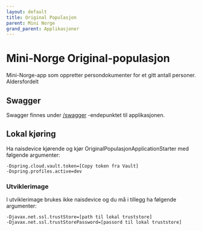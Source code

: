 ```yaml
---
layout: default
title: Original Populasjon
parent: Mini Norge
grand_parent: Applikasjoner
---
```



# Mini-Norge Original-populasjon
Mini-Norge-app som oppretter persondokumenter for et gitt antall personer. Aldersfordelt

## Swagger
Swagger finnes under [/swagger](https://mn-original-populasjon.dev.intern.nav.no/swagger) -endepunktet til applikasjonen.
 
## Lokal kjøring
Ha naisdevice kjørende og kjør OriginalPopulasjonApplicationStarter med følgende argumenter:
```
-Dspring.cloud.vault.token=[Copy token fra Vault]
-Dspring.profiles.active=dev
```

### Utviklerimage
I utviklerimage brukes ikke naisdevice og du må i tillegg ha følgende argumenter:
```
-Djavax.net.ssl.trustStore=[path til lokal truststore]
-Djavax.net.ssl.trustStorePassword=[passord til lokal truststore]
```